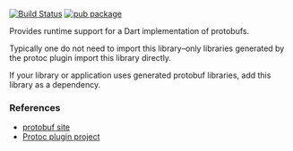 [![Build Status](https://travis-ci.org/dart-lang/protobuf.svg?branch=master)](https://travis-ci.org/dart-lang/protobuf)
[![pub package](https://img.shields.io/pub/v/protobuf.svg)](https://pub.dartlang.org/packages/protobuf)

Provides runtime support for a Dart implementation of protobufs.

Typically one do not need to import this library–only libraries
generated by the protoc plugin import this library directly.

If your library or application uses generated protobuf libraries, add this
library as a dependency.

### References

* [protobuf site](https://github.com/google/protobuf)
* [Protoc plugin project](https://github.com/dart-lang/dart-protoc-plugin)
